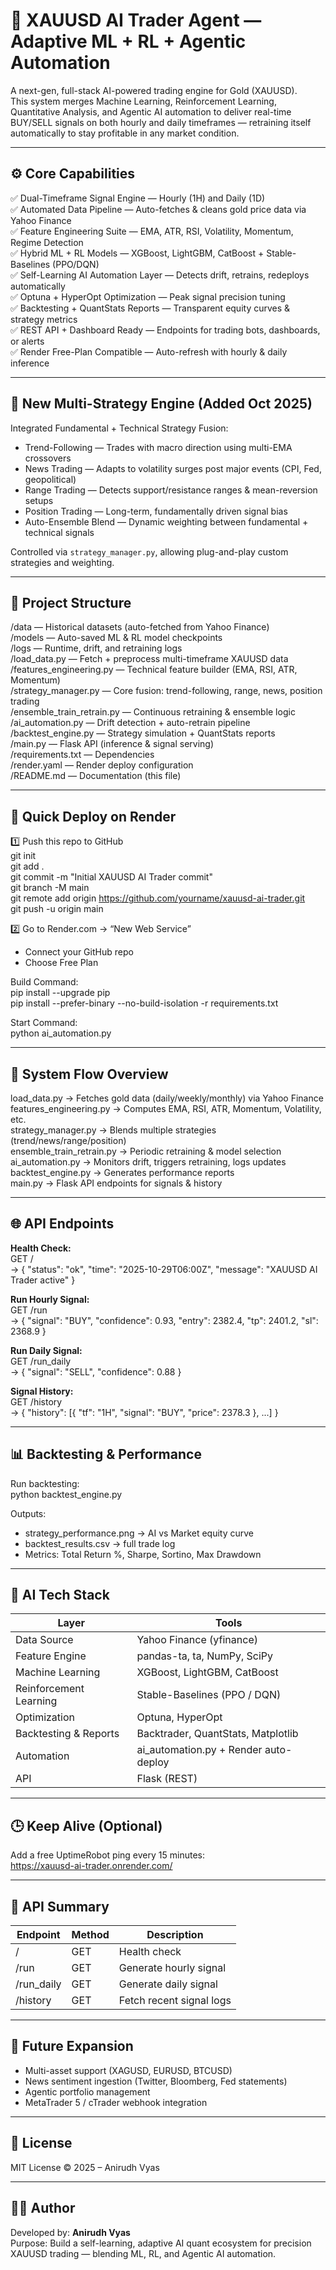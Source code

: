 # 🦾 XAUUSD AI Trader Agent — Adaptive ML + RL + Agentic Automation

A next-gen, full-stack AI-powered trading engine for Gold (XAUUSD).  
This system merges Machine Learning, Reinforcement Learning, Quantitative Analysis, and Agentic AI automation to deliver real-time BUY/SELL signals on both hourly and daily timeframes — retraining itself automatically to stay profitable in any market condition.

---

## ⚙️ Core Capabilities
✅ Dual-Timeframe Signal Engine — Hourly (1H) and Daily (1D)  
✅ Automated Data Pipeline — Auto-fetches & cleans gold price data via Yahoo Finance  
✅ Feature Engineering Suite — EMA, ATR, RSI, Volatility, Momentum, Regime Detection  
✅ Hybrid ML + RL Models — XGBoost, LightGBM, CatBoost + Stable-Baselines (PPO/DQN)  
✅ Self-Learning AI Automation Layer — Detects drift, retrains, redeploys automatically  
✅ Optuna + HyperOpt Optimization — Peak signal precision tuning  
✅ Backtesting + QuantStats Reports — Transparent equity curves & strategy metrics  
✅ REST API + Dashboard Ready — Endpoints for trading bots, dashboards, or alerts  
✅ Render Free-Plan Compatible — Auto-refresh with hourly & daily inference  

---

## 🧩 New Multi-Strategy Engine (Added Oct 2025)
Integrated Fundamental + Technical Strategy Fusion:
- Trend-Following — Trades with macro direction using multi-EMA crossovers  
- News Trading — Adapts to volatility surges post major events (CPI, Fed, geopolitical)  
- Range Trading — Detects support/resistance ranges & mean-reversion setups  
- Position Trading — Long-term, fundamentally driven signal bias  
- Auto-Ensemble Blend — Dynamic weighting between fundamental + technical signals  

Controlled via `strategy_manager.py`, allowing plug-and-play custom strategies and weighting.

---

## 📂 Project Structure
/data — Historical datasets (auto-fetched from Yahoo Finance)  
/models — Auto-saved ML & RL model checkpoints  
/logs — Runtime, drift, and retraining logs  
/load_data.py — Fetch + preprocess multi-timeframe XAUUSD data  
/features_engineering.py — Technical feature builder (EMA, RSI, ATR, Momentum)  
/strategy_manager.py — Core fusion: trend-following, range, news, position trading  
/ensemble_train_retrain.py — Continuous retraining & ensemble logic  
/ai_automation.py — Drift detection + auto-retrain pipeline  
/backtest_engine.py — Strategy simulation + QuantStats reports  
/main.py — Flask API (inference & signal serving)  
/requirements.txt — Dependencies  
/render.yaml — Render deploy configuration  
/README.md — Documentation (this file)

---

## 🚀 Quick Deploy on Render
1️⃣ Push this repo to GitHub  
git init  
git add .  
git commit -m "Initial XAUUSD AI Trader commit"  
git branch -M main  
git remote add origin https://github.com/yourname/xauusd-ai-trader.git  
git push -u origin main  

2️⃣ Go to Render.com → “New Web Service”  
- Connect your GitHub repo  
- Choose Free Plan  

Build Command:  
pip install --upgrade pip  
pip install --prefer-binary --no-build-isolation -r requirements.txt  

Start Command:  
python ai_automation.py  

---

## 🧠 System Flow Overview
load_data.py → Fetches gold data (daily/weekly/monthly) via Yahoo Finance  
features_engineering.py → Computes EMA, RSI, ATR, Momentum, Volatility, etc.  
strategy_manager.py → Blends multiple strategies (trend/news/range/position)  
ensemble_train_retrain.py → Periodic retraining & model selection  
ai_automation.py → Monitors drift, triggers retraining, logs updates  
backtest_engine.py → Generates performance reports  
main.py → Flask API endpoints for signals & history  

---

## 🌐 API Endpoints
**Health Check:**  
GET /  
→ { "status": "ok", "time": "2025-10-29T06:00Z", "message": "XAUUSD AI Trader active" }

**Run Hourly Signal:**  
GET /run  
→ { "signal": "BUY", "confidence": 0.93, "entry": 2382.4, "tp": 2401.2, "sl": 2368.9 }

**Run Daily Signal:**  
GET /run_daily  
→ { "signal": "SELL", "confidence": 0.88 }

**Signal History:**  
GET /history  
→ { "history": [{ "tf": "1H", "signal": "BUY", "price": 2378.3 }, ...] }

---

## 📊 Backtesting & Performance
Run backtesting:  
python backtest_engine.py  

Outputs:  
- strategy_performance.png → AI vs Market equity curve  
- backtest_results.csv → full trade log  
- Metrics: Total Return %, Sharpe, Sortino, Max Drawdown  

---

## 🧰 AI Tech Stack
| Layer | Tools |
|-------|-------|
| Data Source | Yahoo Finance (yfinance) |
| Feature Engine | pandas-ta, ta, NumPy, SciPy |
| Machine Learning | XGBoost, LightGBM, CatBoost |
| Reinforcement Learning | Stable-Baselines (PPO / DQN) |
| Optimization | Optuna, HyperOpt |
| Backtesting & Reports | Backtrader, QuantStats, Matplotlib |
| Automation | ai_automation.py + Render auto-deploy |
| API | Flask (REST) |

---

## 🕒 Keep Alive (Optional)
Add a free UptimeRobot ping every 15 minutes:  
https://xauusd-ai-trader.onrender.com/

---

## 🧾 API Summary
| Endpoint | Method | Description |
|-----------|---------|-------------|
| / | GET | Health check |
| /run | GET | Generate hourly signal |
| /run_daily | GET | Generate daily signal |
| /history | GET | Fetch recent signal logs |

---

## 🧠 Future Expansion
- Multi-asset support (XAGUSD, EURUSD, BTCUSD)  
- News sentiment ingestion (Twitter, Bloomberg, Fed statements)  
- Agentic portfolio management  
- MetaTrader 5 / cTrader webhook integration  

---

## 📜 License
MIT License © 2025 – Anirudh Vyas  

---

## 👨‍💻 Author
Developed by: **Anirudh Vyas**  
Purpose: Build a self-learning, adaptive AI quant ecosystem for precision XAUUSD trading — blending ML, RL, and Agentic AI automation.


